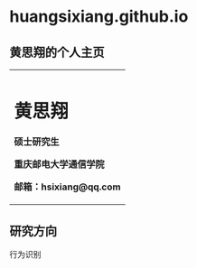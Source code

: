 # huangsixiang.github.io
## 黄思翔的个人主页


<table border="0">
  <tr>
    <td width="100%">
      <h1>黄思翔</h1>
      <p><b>硕士研究生</b></p>
      <p><b>重庆邮电大学通信学院</b></p>
      <p><b>邮箱：hsixiang@qq.com</b></p>
    </td>
  </tr>
</table>

## 研究方向

行为识别
